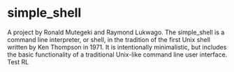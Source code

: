 # simple_shell
A project by Ronald Mutegeki and Raymond Lukwago. The simple_shell is a command line interpreter, or shell, in the tradition of the first Unix shell written by Ken Thompson in 1971. It is intentionally minimalistic, but includes the basic functionality of a traditional Unix-like command line user interface. Test RL
